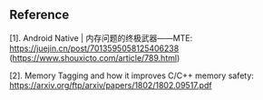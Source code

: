 





## Reference
[1]. Android Native | 内存问题的终极武器——MTE: https://juejin.cn/post/7013595058125406238 
(https://www.shouxicto.com/article/789.html)  

[2]. Memory Tagging and how it improves
C/C++ memory safety: https://arxiv.org/ftp/arxiv/papers/1802/1802.09517.pdf  